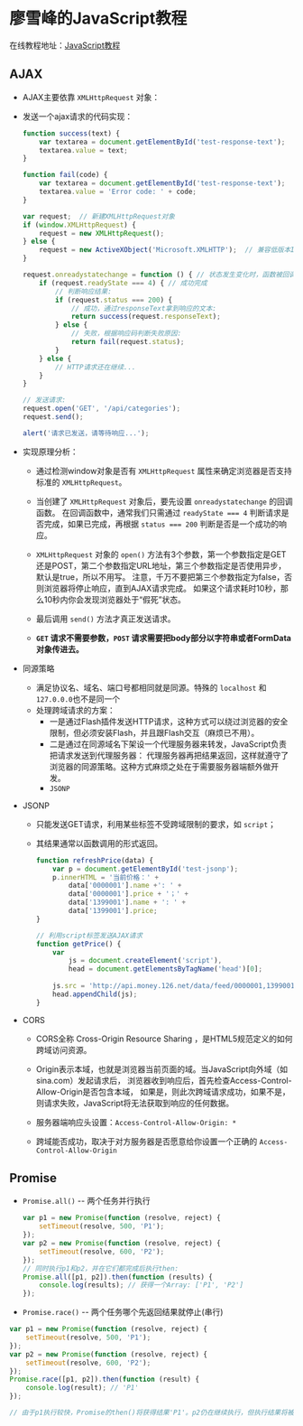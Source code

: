 # 廖雪峰的JavaScript教程

在线教程地址：[JavaScript教程](https://www.liaoxuefeng.com/wiki/001434446689867b27157e896e74d51a89c25cc8b43bdb3000)

## AJAX
* AJAX主要依靠 `XMLHttpRequest` 对象：
* 发送一个ajax请求的代码实现：

  ```javascript
  function success(text) {
      var textarea = document.getElementById('test-response-text');
      textarea.value = text;
  }
  
  function fail(code) {
      var textarea = document.getElementById('test-response-text');
      textarea.value = 'Error code: ' + code;
  }
  
  var request;  // 新建XMLHttpRequest对象
  if (window.XMLHttpRequest) {
      request = new XMLHttpRequest();
  } else {
      request = new ActiveXObject('Microsoft.XMLHTTP');  // 兼容低版本IE
  }
  
  request.onreadystatechange = function () { // 状态发生变化时，函数被回调
      if (request.readyState === 4) { // 成功完成
          // 判断响应结果:
          if (request.status === 200) {
              // 成功，通过responseText拿到响应的文本:
              return success(request.responseText);
          } else {
              // 失败，根据响应码判断失败原因:
              return fail(request.status);
          }
      } else {
          // HTTP请求还在继续...
      }
  }
  
  // 发送请求:
  request.open('GET', '/api/categories');
  request.send();
  
  alert('请求已发送，请等待响应...');
  ```
  
* 实现原理分析：
   * 通过检测window对象是否有 `XMLHttpRequest` 属性来确定浏览器是否支持标准的 `XMLHttpRequest`。
   * 当创建了 `XMLHttpRequest` 对象后，要先设置 `onreadystatechange` 的回调函数。
     在回调函数中，通常我们只需通过 `readyState === 4` 判断请求是否完成，如果已完成，再根据 `status === 200` 判断是否是一个成功的响应。

   * `XMLHttpRequest` 对象的 `open()` 方法有3个参数，第一个参数指定是GET还是POST，第二个参数指定URL地址，第三个参数指定是否使用异步，默认是true，所以不用写。
     注意，千万不要把第三个参数指定为false，否则浏览器将停止响应，直到AJAX请求完成。
     如果这个请求耗时10秒，那么10秒内你会发现浏览器处于“假死”状态。
   * 最后调用 `send()` 方法才真正发送请求。
   * **`GET` 请求不需要参数，`POST` 请求需要把body部分以字符串或者FormData对象传进去。**
   
* 同源策略
   * 满足协议名、域名、端口号都相同就是同源。特殊的 `localhost` 和 `127.0.0.0`也不是同一个
   * 处理跨域请求的方案：
      * 一是通过Flash插件发送HTTP请求，这种方式可以绕过浏览器的安全限制，但必须安装Flash，并且跟Flash交互（麻烦已不用）。
      * 二是通过在同源域名下架设一个代理服务器来转发，JavaScript负责把请求发送到代理服务器：
        代理服务器再把结果返回，这样就遵守了浏览器的同源策略。这种方式麻烦之处在于需要服务器端额外做开发。
      * `JSONP`

* JSONP 
   * 只能发送GET请求，利用某些标签不受跨域限制的要求，如 `script`；
   * 其结果通常以函数调用的形式返回。
   
      ```javascript
      function refreshPrice(data) {
          var p = document.getElementById('test-jsonp');
          p.innerHTML = '当前价格：' +
              data['0000001'].name +': ' + 
              data['0000001'].price + '；' +
              data['1399001'].name + ': ' +
              data['1399001'].price;
      }
      
      // 利用script标签发送AJAX请求
      function getPrice() {
          var
              js = document.createElement('script'),
              head = document.getElementsByTagName('head')[0];
          
          js.src = 'http://api.money.126.net/data/feed/0000001,1399001?callback=refreshPrice';   // 请求 url + 'callback = func' 
          head.appendChild(js);
      }
      ```

* CORS
   * CORS全称 Cross-Origin Resource Sharing ，是HTML5规范定义的如何跨域访问资源。

   * Origin表示本域，也就是浏览器当前页面的域。当JavaScript向外域（如sina.com）发起请求后，
   浏览器收到响应后，首先检查Access-Control-Allow-Origin是否包含本域，
   如果是，则此次跨域请求成功，如果不是，则请求失败，JavaScript将无法获取到响应的任何数据。
   
   * 服务器端响应头设置：`Access-Control-Allow-Origin: *`
   * 跨域能否成功，取决于对方服务器是否愿意给你设置一个正确的 `Access-Control-Allow-Origin`
   
## Promise
* `Promise.all()` -- 两个任务并行执行

    ```javascript
    var p1 = new Promise(function (resolve, reject) {
        setTimeout(resolve, 500, 'P1');
    });
    var p2 = new Promise(function (resolve, reject) {
        setTimeout(resolve, 600, 'P2');
    });
    // 同时执行p1和p2，并在它们都完成后执行then:
    Promise.all([p1, p2]).then(function (results) {
        console.log(results); // 获得一个Array: ['P1', 'P2']
    });
    ```
    
* `Promise.race()` -- 两个任务哪个先返回结果就停止(串行)

```javascript
var p1 = new Promise(function (resolve, reject) {
    setTimeout(resolve, 500, 'P1');
});
var p2 = new Promise(function (resolve, reject) {
    setTimeout(resolve, 600, 'P2');
});
Promise.race([p1, p2]).then(function (result) {
    console.log(result); // 'P1'
});

// 由于p1执行较快，Promise的then()将获得结果'P1'。p2仍在继续执行，但执行结果将被丢弃。
```
